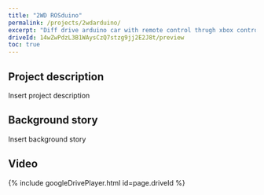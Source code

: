 ```yaml
---
title: "2WD ROSduino"
permalink: /projects/2wdarduino/
excerpt: "Diff drive arduino car with remote control thrugh xbox controller"
driveId: 14wZwPdzL3B1WAysCzQ7stzg9jj2E2J8t/preview
toc: true
---
```

## Project description

Insert project description

## Background story

Insert background story 

## Video

{% include googleDrivePlayer.html id=page.driveId %}
